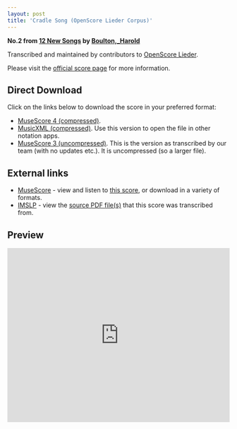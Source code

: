 ```yaml
---
layout: post
title: 'Cradle Song (OpenScore Lieder Corpus)'
---
```


__No.2 from [12 New Songs](https://fourscoreandmore.org/openscore/lieder/Boulton,_Harold/12_New_Songs/) by [Boulton,_Harold](https://fourscoreandmore.org/openscore/lieder/Boulton,_Harold)__

Transcribed and maintained by contributors to [OpenScore Lieder].

Please visit the [official score page] for more information.

[official score page]: https://musescore.com/openscore-lieder-corpus/scores/6403758
[OpenScore Lieder]: https://musescore.com/openscore-lieder-corpus

## Direct Download

Click on the links below to download the score in your preferred format:
- [MuseScore 4 (compressed)](https://github.com/openscore/lieder/blob/main/scores/Boulton,_Harold/12_New_Songs/02_Cradle_Song/lc6403758.mscz?raw=true).
- [MusicXML (compressed)](https://github.com/openscore/lieder/blob/main/scores/Boulton,_Harold/12_New_Songs/02_Cradle_Song/lc6403758.mxl?raw=true). Use this version to open the file in other notation apps.
- [MuseScore 3 (uncompressed)](https://github.com/openscore/lieder/blob/main/scores/Boulton,_Harold/12_New_Songs/02_Cradle_Song/lc6403758.mscx?raw=true). This is the version as transcribed by our team (with no updates etc.). It is uncompressed (so a larger file).

## External links

- [MuseScore] - view and listen to [this score][MuseScore], or download in a variety of formats.
- [IMSLP] - view the [source PDF file(s)][IMSLP] that this score was transcribed from.

[MuseScore]: https://musescore.com/score/6403758
[IMSLP]: https://imslp.org/wiki/Special:ReverseLookup/285334

## Preview

<iframe width="100%" height="394" src="https://musescore.com/openscore-lieder-corpus/scores/6403758/embed" frameborder="0" allowfullscreen allow="autoplay; fullscreen"></iframe>
